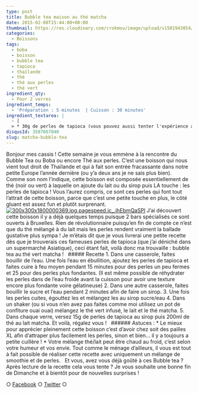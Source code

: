 ```yaml
---
type: post
title: Bubble tea maison au thé matcha
date: 2015-02-08T15:44:00+00:00
thumbnail: https://res.cloudinary.com/crokmou/image/upload/v1501943854/bubble-tea-the-matcha-recette-blog-culinaire-crokmou.jpg
categories: 
  - Boissons
tags: 
  - boba
  - boisson
  - bubble tea
  - tapioca
  - thaïlande
  - thé
  - thé aux perles
  - thé vert
ingredient_qty: 
  - Pour 2 verres
ingredient_temps: 
  - 'Préparation : 5 minutes  | Cuisson : 30 minutes'
ingredient_textarea: |
  - |
  > * 30g de perles de tapioca (vous pouvez aussi tenter l'expérience avec des perles du Japon)> * 200ml de thé vert infusé (soit 200ml d'eau avec 1càc de thé vert)> * 200ml de lait> * 1 càc de thé vert matcha> * 40g de sucre> * 30g d'eau
disqusId: 3587667040
slug: matcha-bubble-tea
---
```


Bonjour mes cassis ! Cette semaine je vous emmène à la rencontre du Bubble Tea ou Boba ou encore Thé aux perles. C’est une boisson qui nous vient tout droit de Thaïlande et qui à fait son entrée fracassante dans notre petite Europe l’année dernière (ou y’a deux ans je ne sais plus bien). Comme son nom l’indique, cette boisson est composée essentiellement de thé (noir ou vert) à laquelle on ajoute du lait ou du sirop puis LA touche : les perles de tapioca ! Vous l’aurez compris, ce sont ces perles qui font tout l’attrait de cette boisson, parce que c’est une petite touche en plus, le côté gluant est assez fun et plutôt surprenant.[![300x300x1800000369.jpg.pagespeed.ic_.jhEbmQaSPI](http://gbre.cepegra-labs.be/crokmou/wp-content/uploads/2015/02/300x300x1800000369.jpg.pagespeed.ic_.jhEbmQaSPI-150x150.jpg)](http://gbre.cepegra-labs.be/crokmou/wp-content/uploads/2015/02/300x300x1800000369.jpg.pagespeed.ic_.jhEbmQaSPI.jpg) J’ai découvert cette boisson il y a déjà quelques temps puisque 2 bars spécialisés ce sont ouverts à Bruxelles. Rien de révolutionnaire puisqu’en fin de compte ce n’est que du thé mélangé à du lait mais les perles rendent vraiment la ballade gustative plus sympa ! Je m’étais dit que je vous livrerai une petite recette dès que je trouverais ces fameuses perles de tapioca (que j’ai déniché dans un supermarché Asiatique), ceci étant fait, voilà donc ma trouvaille : bubble tea au thé vert matcha !   ##### Recette 1\. Dans une casserole, faites bouillir de l’eau. Une fois l’eau en ébullition, ajoutez les perles de tapioca et faites cuire à feu moyen pendant 15 minutes pour des perles un peu fermes et 25 pour des perles plus fondantes. (Il est même possible de réhydrater les perles dans de l’eau froide avant la cuisson pour avoir une texture encore plus fondante voire gélatineuse) 2\. Dans une autre casserole, faites bouillir le sucre et l’eau pendant 2 minutes afin de faire un sirop. 3\. Une fois les perles cuites, égouttez les et mélangez les au sirop sucre/eau 4\. Dans un shaker (ou si vous n’en avez pas faites comme moi utilisez un pot de confiture ouai ouai) mélangez le thé vert infusé, le lait et le thé matcha. 5\. Dans chaque verre, versez 15g de perles de tapioca au sirop puis 200ml de thé au lait matcha. Et voilà, régalez vous !   ###### Astuces : * Le mieux pour apprécier pleinement cette boisson c’est d’avoir chez soit des pailles XL afin d’attraper plus facilement les perles, sinon et bien… il y a toujours a petite cuillère ! * Votre mélange thé/lait peut être chaud au froid, c’est selon votre humeur et vos envie. Tout comme le ménage d’ailleurs, il vous est tout à fait possible de réaliser cette recette avec uniquement un mélange de smoothie et de perles.   Et vous, avez vous déjà goûté à ces Bubble tea ? Après lecture de la recette cela vous tente ? Je vous souhaite une bonne fin de Dimanche et à bientôt pour de nouvelles surprises !  

○ [Facebook](https://www.facebook.com/crokmou.blog) ○ [Twitter](https://twitter.com/Crokmou) ○